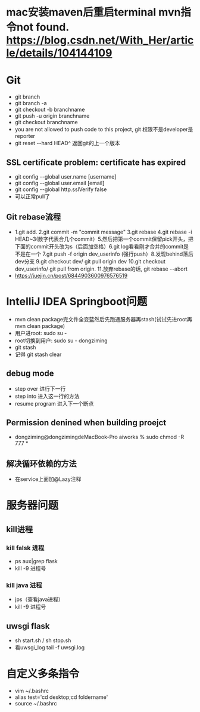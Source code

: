 
# mac安装maven后重启terminal mvn指令not found. https://blog.csdn.net/With_Her/article/details/104144109

# Git
* git branch
* git branch -a
* git checkout -b branchname
* git push -u origin branchname
* git checkout branchname
* you are not allowed to push code to this project, git 权限不是developer是reporter
* git reset --hard HEAD^ 返回git的上一个版本

## SSL certificate problem: certificate has expired 
* git config --global user.name [username]
* git config --global user.email [email]
* git config --global http.sslVerify false
* 可以正常pull了

## Git rebase流程
* 1.git add. 2.git commit -m "commit message" 3.git rebase 4.git rebase -i HEAD~3(数字代表合几个commit）5.然后把第一个commit保留pick开头，把下面的commit开头改为s（后面加空格）6.git log看看刚才合并的commit是不是在一个 7.git push -f origin dev_userinfo (强行push）8.发现behind落后dev分支 9.git checkout dev/ git pull origin dev 10.git checkout dev_userinfo/ git pull from origin. 11.放弃rebase的话, git rebase --abort
* https://juejin.cn/post/6844903600976576519


# IntelliJ IDEA Springboot问题

* mvn clean package完文件全变蓝然后先跑通服务器再stash(试试先进root再mvn clean package)
* 用户进root: sudo su -
* root切换到用户: sudo su - dongziming 
* git stash 
* 记得 git stash clear

## debug mode
* step over 进行下一行
* step into 进入这一行的方法
* resume program 进入下一个断点

## Permission denined when building proejct
* dongziming@dongzimingdeMacBook-Pro aiworks % sudo chmod -R 777 *

## 解决循环依赖的方法
* 在service上面加@Lazy注释


# 服务器问题
## kill进程
### kill falsk 进程
* ps aux|grep flask 
* kill -9 进程号

### kill java 进程
* jps（查看java进程）
* kill -9 进程号

## uwsgi flask
* sh start.sh / sh stop.sh
* 看uwsgi_log tail -f uwsgi.log 

# 自定义多条指令
* vim ~/.bashrc
* alias test='cd desktop;cd foldername'
* source ~/.bashrc



